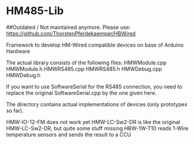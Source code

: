 HM485-Lib
=========

##Outdated / Not maintained anymore.
Please use:
https://github.com/ThorstenPferdekaemper/HBWired


Framework to develop HM-Wired compatible devices on base of Arduino Hardware

The actual library consists of the following files:
	HMWModule.cpp
	HMWModule.h
	HMWRS485.cpp
	HMWRS485.h
	HMWDebug.cpp
	HMWDebug.h
	
If you want to use SoftwareSerial for the RS485 connection, you need to replace the original SoftwareSerial.cpp by the one given here.
	
The directory contains actual implementations of devices (only prototypes so far).

HMW-IO-12-FM does not work yet
HMW-LC-Sw2-DR is like the original HMW-LC-Sw2-DR, but quite some stuff missing
HBW-1W-T10 reads 1-Wire temperature sensors and sends the result to a CCU	

